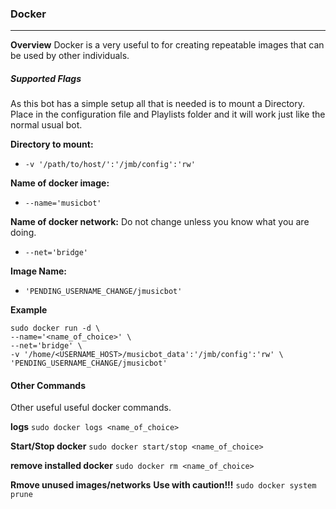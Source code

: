 ### Docker
___
**Overview**
Docker is a very useful to for creating repeatable images that can be used by other individuals.

##### Supported Flags

As this bot has a simple setup all that is needed is to mount a Directory. Place in the configuration file and Playlists folder and it will work just like the normal usual bot.  

**Directory to mount:**
* `-v '/path/to/host/':'/jmb/config':'rw'` 

**Name of docker image:**
* `--name='musicbot'`

**Name of docker network:** 
Do not change unless you know what you are doing.
* `--net='bridge'`

**Image Name:**
* `'PENDING_USERNAME_CHANGE/jmusicbot'`

**Example**

    sudo docker run -d \
    --name='<name_of_choice>' \
    --net='bridge' \
    -v '/home/<USERNAME_HOST>/musicbot_data':'/jmb/config':'rw' \
    'PENDING_USERNAME_CHANGE/jmusicbot'

#### Other Commands
Other useful useful docker commands.

**logs**
`sudo docker logs <name_of_choice>`

**Start/Stop docker**
`sudo docker start/stop <name_of_choice>`

**remove installed docker**
`sudo docker rm <name_of_choice>`

**Rmove unused images/networks**
**Use with caution!!!**
`sudo docker system prune`